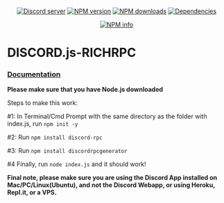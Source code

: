 <div align="center">
  <br />
  <p>
    <a href="https://discord.gg/bRCvFy9"><img src="https://discordapp.com/api/guilds/222078108977594368/embed.png" alt="Discord server" /></a>
    <a href="https://www.npmjs.com/package/discord-rpc"><img src="https://img.shields.io/npm/v/discord-rpc.svg?maxAge=3600" alt="NPM version" /></a>
    <a href="https://www.npmjs.com/package/discord-rpc"><img src="https://img.shields.io/npm/dt/discord-rpc.svg?maxAge=3600" alt="NPM downloads" /></a>
    <a href="https://david-dm.org/discordjs/RPC"><img src="https://img.shields.io/david/discordjs/RPC.svg?maxAge=3600" alt="Dependencies" /></a>
  </p>
  <p>
    <a href="https://nodei.co/npm/discord-rpc/"><img src="https://nodei.co/npm/discord-rpc.png?downloads=true&stars=true" alt="NPM info" /></a>
  </p>
</div>


# DISCORD.js-RICHRPC
### [Documentation](https://discord.js.org/#/docs/rpc/)


**Please make sure that you have Node.js downloaded**

Steps to make this work:


#1: In Terminal/Cmd Prompt with the same directory as the folder with index.js, run `npm init -y`

#2: Run `npm install discord-rpc`

#3: Run `npm install discordrpcgenerator`

#4 Finally, run `node index.js` and it should work!

**Final note, please make sure you are using the Discord App installed on Mac/PC/Linux(Ubuntu), and not the Discord Webapp, or using Heroku, Repl.it, or a VPS.**
